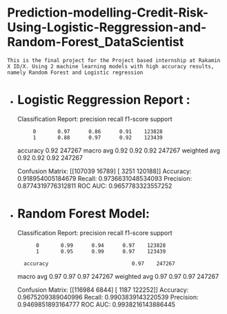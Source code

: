 # Prediction-modelling-Credit-Risk-Using-Logistic-Reggression-and-Random-Forest_DataScientist 

    This is the final project for the Project based internship at Rakamin X ID/X. Using 2 machine learning models with high accuracy results, namely Random Forest and Logistic regression
- # Logistic Reggression Report : 
   Classification Report:
              precision    recall  f1-score   support

           0       0.97      0.86      0.91    123828
           1       0.88      0.97      0.92    123439

    accuracy                           0.92    247267
   macro avg       0.92      0.92      0.92    247267
    weighted avg       0.92      0.92      0.92    247267

    Confusion Matrix:
    [[107039  16789]
    [  3251 120188]]
    Accuracy: 0.918954005184679
    Recall: 0.9736631048534093
    Precision: 0.8774319776312811
    ROC AUC: 0.9657783323557252


- # Random Forest Model:
    Classification Report:
                precision    recall  f1-score   support

            0       0.99      0.94      0.97    123828
            1       0.95      0.99      0.97    123439

        accuracy                           0.97    247267
    macro avg       0.97      0.97      0.97    247267
    weighted avg       0.97      0.97      0.97    247267

    Confusion Matrix:
    [[116984   6844]
    [  1187 122252]]
    Accuracy: 0.9675209389040996
    Recall: 0.9903839143220539
    Precision: 0.9469851893164777
    ROC AUC: 0.9938216143886445